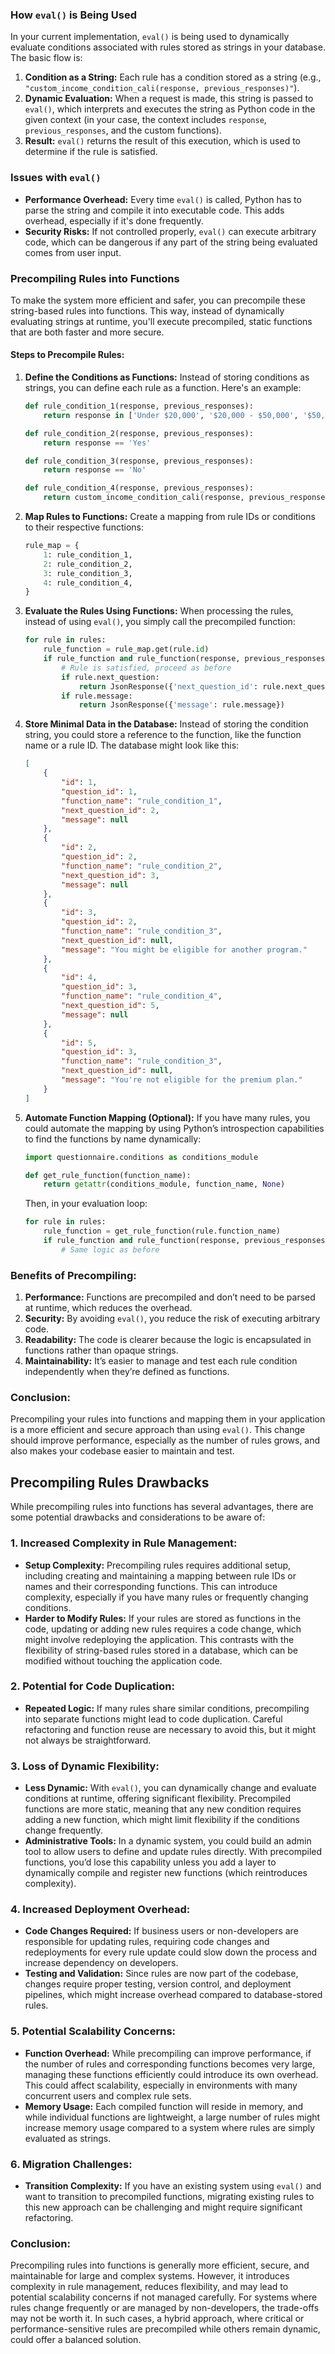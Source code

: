 ### How `eval()` is Being Used

In your current implementation, `eval()` is being used to dynamically evaluate conditions associated with rules stored as strings in your database. The basic flow is:

1. **Condition as a String:** Each rule has a condition stored as a string (e.g., `"custom_income_condition_cali(response, previous_responses)"`).
2. **Dynamic Evaluation:** When a request is made, this string is passed to `eval()`, which interprets and executes the string as Python code in the given context (in your case, the context includes `response`, `previous_responses`, and the custom functions).
3. **Result:** `eval()` returns the result of this execution, which is used to determine if the rule is satisfied.

### Issues with `eval()`
- **Performance Overhead:** Every time `eval()` is called, Python has to parse the string and compile it into executable code. This adds overhead, especially if it's done frequently.
- **Security Risks:** If not controlled properly, `eval()` can execute arbitrary code, which can be dangerous if any part of the string being evaluated comes from user input.

### Precompiling Rules into Functions

To make the system more efficient and safer, you can precompile these string-based rules into functions. This way, instead of dynamically evaluating strings at runtime, you'll execute precompiled, static functions that are both faster and more secure.

#### Steps to Precompile Rules:

1. **Define the Conditions as Functions:**
   Instead of storing conditions as strings, you can define each rule as a function. Here's an example:

   ```python
   def rule_condition_1(response, previous_responses):
       return response in ['Under $20,000', '$20,000 - $50,000', '$50,000 - $100,000', '$100,000+']

   def rule_condition_2(response, previous_responses):
       return response == 'Yes'

   def rule_condition_3(response, previous_responses):
       return response == 'No'

   def rule_condition_4(response, previous_responses):
       return custom_income_condition_cali(response, previous_responses)
   ```

2. **Map Rules to Functions:**
   Create a mapping from rule IDs or conditions to their respective functions:

   ```python
   rule_map = {
       1: rule_condition_1,
       2: rule_condition_2,
       3: rule_condition_3,
       4: rule_condition_4,
   }
   ```

3. **Evaluate the Rules Using Functions:**
   When processing the rules, instead of using `eval()`, you simply call the precompiled function:

   ```python
   for rule in rules:
       rule_function = rule_map.get(rule.id)
       if rule_function and rule_function(response, previous_responses):
           # Rule is satisfied, proceed as before
           if rule.next_question:
               return JsonResponse({'next_question_id': rule.next_question.id})
           if rule.message:
               return JsonResponse({'message': rule.message})
   ```

4. **Store Minimal Data in the Database:**
   Instead of storing the condition string, you could store a reference to the function, like the function name or a rule ID. The database might look like this:

   ```json
   [
       {
           "id": 1,
           "question_id": 1,
           "function_name": "rule_condition_1",
           "next_question_id": 2,
           "message": null
       },
       {
           "id": 2,
           "question_id": 2,
           "function_name": "rule_condition_2",
           "next_question_id": 3,
           "message": null
       },
       {
           "id": 3,
           "question_id": 2,
           "function_name": "rule_condition_3",
           "next_question_id": null,
           "message": "You might be eligible for another program."
       },
       {
           "id": 4,
           "question_id": 3,
           "function_name": "rule_condition_4",
           "next_question_id": 5,
           "message": null
       },
       {
           "id": 5,
           "question_id": 3,
           "function_name": "rule_condition_3",
           "next_question_id": null,
           "message": "You're not eligible for the premium plan."
       }
   ]
   ```

5. **Automate Function Mapping (Optional):**
   If you have many rules, you could automate the mapping by using Python’s introspection capabilities to find the functions by name dynamically:

   ```python
   import questionnaire.conditions as conditions_module

   def get_rule_function(function_name):
       return getattr(conditions_module, function_name, None)
   ```

   Then, in your evaluation loop:

   ```python
   for rule in rules:
       rule_function = get_rule_function(rule.function_name)
       if rule_function and rule_function(response, previous_responses):
           # Same logic as before
   ```

### Benefits of Precompiling:

1. **Performance:** Functions are precompiled and don’t need to be parsed at runtime, which reduces the overhead.
2. **Security:** By avoiding `eval()`, you reduce the risk of executing arbitrary code.
3. **Readability:** The code is clearer because the logic is encapsulated in functions rather than opaque strings.
4. **Maintainability:** It’s easier to manage and test each rule condition independently when they’re defined as functions.

### Conclusion:

Precompiling your rules into functions and mapping them in your application is a more efficient and secure approach than using `eval()`. This change should improve performance, especially as the number of rules grows, and also makes your codebase easier to maintain and test.

## Precompiling Rules Drawbacks

While precompiling rules into functions has several advantages, there are some potential drawbacks and considerations to be aware of:

### 1. **Increased Complexity in Rule Management:**
   - **Setup Complexity:** Precompiling rules requires additional setup, including creating and maintaining a mapping between rule IDs or names and their corresponding functions. This can introduce complexity, especially if you have many rules or frequently changing conditions.
   - **Harder to Modify Rules:** If your rules are stored as functions in the code, updating or adding new rules requires a code change, which might involve redeploying the application. This contrasts with the flexibility of string-based rules stored in a database, which can be modified without touching the application code.

### 2. **Potential for Code Duplication:**
   - **Repeated Logic:** If many rules share similar conditions, precompiling into separate functions might lead to code duplication. Careful refactoring and function reuse are necessary to avoid this, but it might not always be straightforward.
  
### 3. **Loss of Dynamic Flexibility:**
   - **Less Dynamic:** With `eval()`, you can dynamically change and evaluate conditions at runtime, offering significant flexibility. Precompiled functions are more static, meaning that any new condition requires adding a new function, which might limit flexibility if the conditions change frequently.
   - **Administrative Tools:** In a dynamic system, you could build an admin tool to allow users to define and update rules directly. With precompiled functions, you’d lose this capability unless you add a layer to dynamically compile and register new functions (which reintroduces complexity).

### 4. **Increased Deployment Overhead:**
   - **Code Changes Required:** If business users or non-developers are responsible for updating rules, requiring code changes and redeployments for every rule update could slow down the process and increase dependency on developers.
   - **Testing and Validation:** Since rules are now part of the codebase, changes require proper testing, version control, and deployment pipelines, which might increase overhead compared to database-stored rules.

### 5. **Potential Scalability Concerns:**
   - **Function Overhead:** While precompiling can improve performance, if the number of rules and corresponding functions becomes very large, managing these functions efficiently could introduce its own overhead. This could affect scalability, especially in environments with many concurrent users and complex rule sets.
   - **Memory Usage:** Each compiled function will reside in memory, and while individual functions are lightweight, a large number of rules might increase memory usage compared to a system where rules are simply evaluated as strings.

### 6. **Migration Challenges:**
   - **Transition Complexity:** If you have an existing system using `eval()` and want to transition to precompiled functions, migrating existing rules to this new approach can be challenging and might require significant refactoring.

### Conclusion:

Precompiling rules into functions is generally more efficient, secure, and maintainable for large and complex systems. However, it introduces complexity in rule management, reduces flexibility, and may lead to potential scalability concerns if not managed carefully. For systems where rules change frequently or are managed by non-developers, the trade-offs may not be worth it. In such cases, a hybrid approach, where critical or performance-sensitive rules are precompiled while others remain dynamic, could offer a balanced solution.
